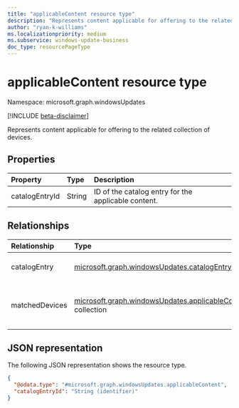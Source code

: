 ```yaml
---
title: "applicableContent resource type"
description: "Represents content applicable for offering to the related collection of devices."
author: "ryan-k-williams"
ms.localizationpriority: medium
ms.subservice: windows-update-business
doc_type: resourcePageType
---
```


# applicableContent resource type

Namespace: microsoft.graph.windowsUpdates

[!INCLUDE [beta-disclaimer](../../includes/beta-disclaimer.md)]

Represents content applicable for offering to the related collection of devices.

## Properties
|Property|Type|Description|
|:---|:---|:---|
|catalogEntryId|String|ID of the catalog entry for the applicable content.|

## Relationships
| Relationship | Type                                                                                       | Description                              |
|:-------------|:-------------------------------------------------------------------------------------------|:-----------------------------------------|
| catalogEntry | [microsoft.graph.windowsUpdates.catalogEntry](../resources/windowsupdates-catalogentry.md) | Catalog entry for the update or content. |
|matchedDevices|[microsoft.graph.windowsUpdates.applicableContentDeviceMatch](../resources/windowsupdates-applicablecontentdevicematch.md) collection|Collection of devices and recommendations for applicable catalog content.|

## JSON representation

The following JSON representation shows the resource type.
<!-- {
  "blockType": "resource",
  "@odata.type": "microsoft.graph.windowsUpdates.applicableContent",
  "keyProperty": "catalogEntryId"
}
-->
``` json
{
  "@odata.type": "#microsoft.graph.windowsUpdates.applicableContent",
  "catalogEntryId": "String (identifier)"
}
```
